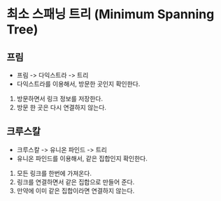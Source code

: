 # 최소 스패닝 트리 (Minimum Spanning Tree)

## 프림

- 프림 -> 다익스트라 -> 트리
- 다익스트라를 이용해서, 방문한 곳인지 확인한다.

1. 방문하면서 링크 정보를 저장한다.
2. 방문 한 곳은 다시 연결하지 않는다.

## 크루스칼

- 크루스칼 -> 유니온 파인드 -> 트리
- 유니온 파인드를 이용해서, 같은 집합인지 확인한다.

1. 모든 링크를 한번에 가져온다.
2. 링크를 연결하면서 같은 집합으로 만들어 준다.
3. 만약에 이미 같은 집합이라면 연결하지 않는다.
